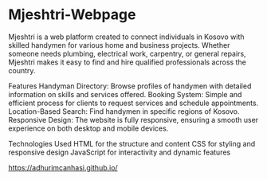 # Mjeshtri-Webpage
Mjeshtri is a web platform created to connect individuals in Kosovo with skilled handymen for various home and business projects. Whether someone needs plumbing, electrical work, carpentry, or general repairs, Mjeshtri makes it easy to find and hire qualified professionals across the country.

Features
Handyman Directory: Browse profiles of handymen with detailed information on skills and services offered.
Booking System: Simple and efficient process for clients to request services and schedule appointments.
Location-Based Search: Find handymen in specific regions of Kosovo.
Responsive Design: The website is fully responsive, ensuring a smooth user experience on both desktop and mobile devices.

Technologies Used
HTML for the structure and content
CSS for styling and responsive design
JavaScript for interactivity and dynamic features

https://adhurimcanhasi.github.io/
